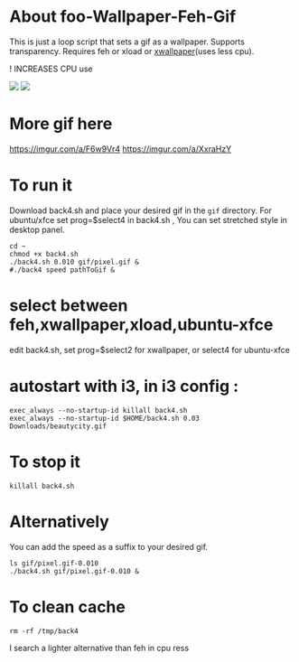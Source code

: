# About foo-Wallpaper-Feh-Gif
This is just a loop script that sets a gif as a wallpaper. Supports transparency. Requires feh or xload or [xwallpaper](https://github.com/stoeckmann/xwallpaper)(uses less cpu).

! INCREASES CPU use

<img src="https://github.com/thomas10-10/foo-Wallpaper-Feh-Gif/raw/master/desktop-animation2.gif"  />
<img src="https://github.com/thomas10-10/foo-Wallpaper-Feh-Gif/raw/master/desktop-animation4.gif"  />

# More gif here
https://imgur.com/a/F6w9Vr4
https://imgur.com/a/XxraHzY


# To run it
Download back4.sh and place your desired gif in the `gif` directory.
For ubuntu/xfce set prog=$select4 in back4.sh , You can set stretched style in desktop panel.

```
cd ~
chmod +x back4.sh
./back4.sh 0.010 gif/pixel.gif &
#./back4 speed pathToGif &
```

# select between feh,xwallpaper,xload,ubuntu-xfce
edit back4.sh, set prog=$select2 for xwallpaper, or select4 for ubuntu-xfce

# autostart with i3, in i3 config :

```
exec_always --no-startup-id killall back4.sh 
exec_always --no-startup-id $HOME/back4.sh 0.03 Downloads/beautycity.gif
```

# To stop it
```
killall back4.sh
```

# Alternatively

You can add the speed as a suffix to your desired gif.

```
ls gif/pixel.gif-0.010
./back4.sh gif/pixel.gif-0.010 &
```


# To clean cache
 ```
rm -rf /tmp/back4
```

I search a lighter alternative than feh in cpu ress



